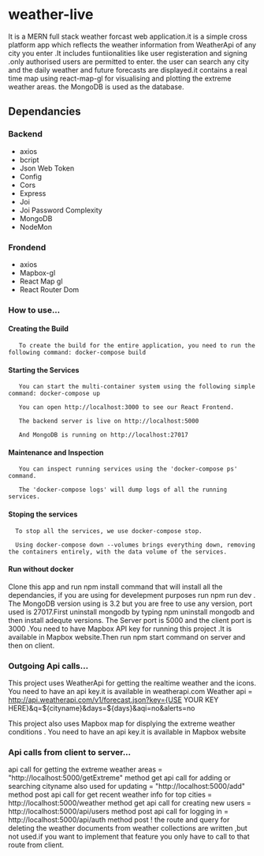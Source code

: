 # weather-live
 It is a MERN full stack weather forcast web application.it is a simple cross platform app which reflects the weather information from WeatherApi of any city you enter .It includes funtiionalities like user registeration and signing .only authorised users are permitted to enter.
 the user can search any city and the daily weather and future forecasts are displayed.it contains a real time map using react-map-gl for visualising and plotting the extreme weather areas.
 the MongoDB is used as the database.
 
 ## Dependancies 
 
 ### Backend
<ul><li>axios </li>
<li>bcript </li>
<li>Json Web Token </li>
<li>Config </li>
<li>Cors </li>
<li>Express </li>
<li>Joi </li>
<li>Joi Password Complexity </li>
<li>MongoDB</li>
<li>NodeMon </li>
</ul>


### Frondend
<ul><li>axios </li>
<li>Mapbox-gl </li>
<li>React Map gl </li>
<li>React Router Dom </li>

</ul>

### How to use...
   #### Creating the Build
       To create the build for the entire application, you need to run the following command: docker-compose build
    
   #### Starting the Services
    
       You can start the multi-container system using the following simple command: docker-compose up

       You can open http://localhost:3000 to see our React Frontend.

       The backend server is live on http://localhost:5000

       And MongoDB is running on http://localhost:27017
    
   #### Maintenance and Inspection
       
       
       You can inspect running services using the 'docker-compose ps' command.

       The 'docker-compose logs' will dump logs of all the running services.
   #### Stoping the services
      
      To stop all the services, we use docker-compose stop.

      Using docker-compose down --volumes brings everything down, removing the containers entirely, with the data volume of the services.
      
  #### Run without docker

Clone this app and run npm install command that will install all the dependancies, if you are using for develepment purposes run   npm run dev .
The MongoDB version using is 3.2 but you are free to use any version, port used is 27017.First uninstall mongodb by typing npm uninstall mongodb and then install adequte versions.
The Server port is 5000 and the client port is 3000 .You need to have Mapbox API key for running this project .It is available in Mapbox website.Then run npm start command on server and then on client.



### Outgoing Api calls...

This project uses WeatherApi  for getting the realtime weather and the icons.
You need to have an api key.it is available in weatherapi.com
Weather api = http://api.weatherapi.com/v1/forecast.json?key={USE YOUR KEY HERE}&q=${cityname}&days=${days}&aqi=no&alerts=no

This project also uses Mapbox map for displying the extreme weather conditions .
You need to have an api key.it is available in Mapbox website

###  Api calls from client to server...


api call for getting the extreme weather areas = "http://localhost:5000/getExtreme" method get
api call for adding or searching cityname also used for updating = "http://localhost:5000/add" method post
api call for get recent weather info for top cities = http://localhost:5000/weather method get
api call for creating new users = http://localhost:5000/api/users method post
api call for logging in = http://localhost:5000/api/auth method post
! the route and query for deleting the weather documents from weather collections are written ,but not used.if you want to implement that feature you only have to call to that route from client.


